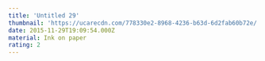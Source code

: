 ```yaml
---
title: 'Untitled 29'
thumbnail: 'https://ucarecdn.com/778330e2-8968-4236-b63d-6d2fab60b72e/'
date: 2015-11-29T19:09:54.000Z
material: Ink on paper
rating: 2
---
```

